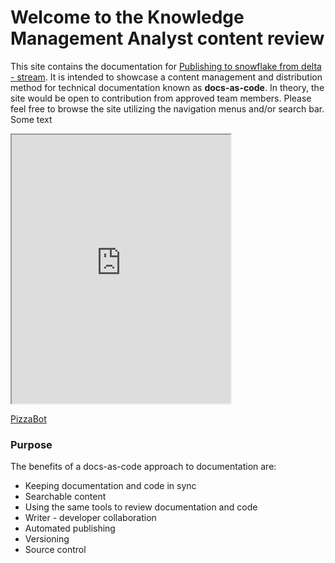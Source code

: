 # Welcome to the Knowledge Management Analyst content review

This site contains the documentation for [Publishing to snowflake from delta - stream](documentation.md). It is intended to showcase a content management and distribution method for technical documentation known as **docs-as-code**. In theory, the site would be open to contribution from approved team members. Please feel free to browse the site utilizing the navigation menus and/or search bar. Some text
<iframe height="430" width="350" src="https://bot.dialogflow.com/a87cdc8f-5b4d-4b09-9a31-eccda9403a76"></iframe>

[PizzaBot](https://bot.dialogflow.com/a87cdc8f-5b4d-4b09-9a31-eccda9403a76)

### Purpose
The benefits of a docs-as-code approach to documentation are:

* Keeping documentation and code in sync
* Searchable content
* Using the same tools to review documentation and code
* Writer - developer collaboration
* Automated publishing
* Versioning
* Source control
